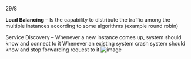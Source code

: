 
29/8

**Load Balancing** – Is the capability to distribute the traffic among the multiple instances according to some algorithms (example round robin)

Service Discovery – Whenever a new instance comes up, system should know and connect to it 
			  Whenever an existing system crash system should know and stop forwarding request to it
![image](https://github.com/pythonkid2/DevOps-Practice/assets/100591950/0ba7a510-a2d8-4300-8f98-636c2ee00e02)
